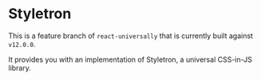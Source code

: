 # Styletron

This is a feature branch of `react-universally` that is currently built against `v12.0.0`.

It provides you with an implementation of Styletron, a universal CSS-in-JS library.
